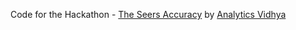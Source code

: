 Code for the Hackathon - [The Seers Accuracy](http://datahack.analyticsvidhya.com/contest/the-seers-accuracy) by [Analytics Vidhya](http://www.analyticsvidhya.com/)
